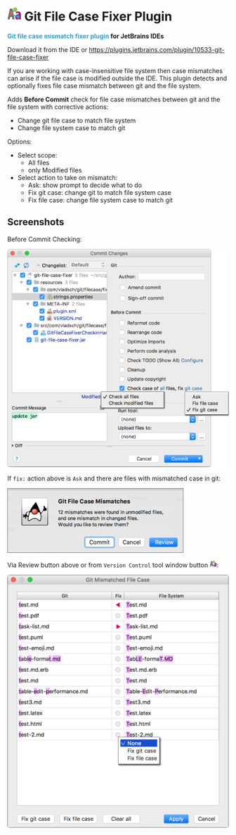 # ![Fixer_icon@2x.png](resources/icons/Fixer_icon%402x.png) Git File Case Fixer Plugin

**<span style="color:#30A0D8;">Git file case mismatch fixer plugin</span> for JetBrains IDEs**

Download it from the IDE or https://plugins.jetbrains.com/plugin/10533-git-file-case-fixer

If you are working with case-insensitive file system then case mismatches can arise if the file
case is modified outside the IDE. This plugin detects and optionally fixes file case mismatch
between git and the file system.

Adds **Before Commit** check for file case mismatches between git and the file system
with corrective actions:

* Change git file case to match file system
* Change file system case to match git

Options:

* Select scope:
  * All files
  * only Modified files
* Select action to take on mismatch:
  * Ask: show prompt to decide what to do
  * Fix git case: change git to match file system case
  * Fix file case: change file system case to match git

## Screenshots

Before Commit Checking: 

![ScreenShot_CommitDialog.png](assets/images/ScreenShot_CommitDialog.png)

If `fix:` action above is `Ask` and there are files with mismatched case in git:

![ScreenShot_CommitMismatchFound.png](assets/images/ScreenShot_CommitMismatchFound.png)  

Via Review button above or from `Version Control` tool window button
![Fixer_icon.png](resources/icons/Fixer_icon.png):

![ScreenShot_ShowMismatchesDialog.png](assets/images/ScreenShot_ShowMismatchesDialog.png)

